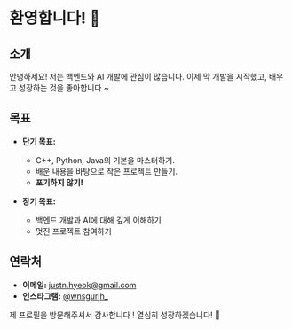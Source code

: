# 환영합니다! 👋

## 소개

안녕하세요! 저는 백엔드와 AI 개발에 관심이 많습니다. 이제 막 개발을 시작했고, 배우고 성장하는 것을 좋아합니다 ~

## 목표

- **단기 목표:**
  - C++, Python, Java의 기본을 마스터하기.
  - 배운 내용을 바탕으로 작은 프로젝트 만들기.
  - **포기하지 않기!**
  
- **장기 목표:**
  - 백엔드 개발과 AI에 대해 깊게 이해하기
  - 멋진 프로젝트 참여하기

## 연락처

- **이메일:** [justn.hyeok@gmail.com](mailto:justn.hyeok@gmail.com)
- **인스타그램:** [@wnsgurjh_](https://www.instagram.com/wnsgurjh_)

제 프로필을 방문해주셔서 감사합니다 !
열심히 성장하겠습니다! 🚀
